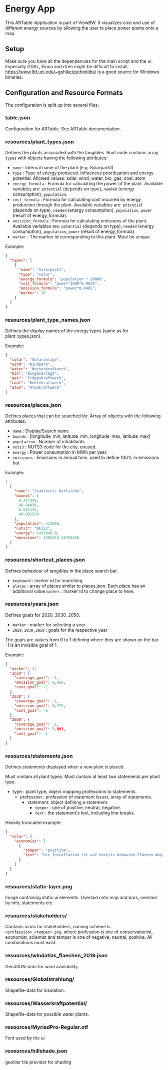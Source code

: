 # Energy App
This ARTable-Application is part of ViewBW. It visualizes cost and use of different energy sources by allowing 
the user to place power plants onto a map.
## Setup
Make sure you have all the dependencies for the main script and the ui. Especially GDAL, Fiona and rtree
might be difficult to install. https://www.lfd.uci.edu/~gohlke/pythonlibs/ is a good source for Windows binaries.

## Configuration and Resource Formats
The configuration is split up into several files:
### table.json
Configuration for ARTable. See ARTable documentation.
### resources/plant_types.json
Defines the plants associated with the tangibles.
Root node contains array `types` with objects having the following attributes:
* `name` : Internal name of the plant (e.g. Solarpark1)
* `type` : Type of energy produced. Influences prioritization and energy potential.
  Allowed values: solar, wind, water, bio, gas, coal, atom
* `energy_formula` : Formula for calculating the power of the plant. 
  Available variables are: `potential` (depends on type), `needed` (energy consumption), `population`.
* `cost_formula` : Formula for calculating cost incurred by energy production through the plant.
  Available variables are: `potential` (depends on type), `needed` (energy consumption), `population`,
  `power` (result of energy_formula).
* `emission_formula` : Formula for calculating emissions of the plant. 
  Available variables are: `potential` (depends on type), `needed` (energy consumption), `population`,
  `power` (result of energy_formula)
* `marker` : The marker id corresponding to this plant. Must be unique.

Example:

```json
{
  "types": [
    {
      "name": "Solarpark1",
      "type": "solar",
      "energy_formula": "population * 10000",
      "cost_formula": "power*1000*0.0824",
      "emission_formula": "power*0.0485",
      "marker": 10
    }
  ]
}
```
### resources/plant_type_names.json
Defines the display names of the energy types (same as for plant_types.json).

Example:
```json
{
  "solar": "Solaranlage",
  "wind": "Windpark",
  "water": "Wasserkraftwerk",
  "bio": "Biogasanlage",
  "gas": "Erdgaskraftwerk",
  "coal": "Kohlekraftwerk",
  "atom": "Atomkraftwerk"
}

```
### resources/places.json
Defines places that can be searched for.
Array of objects with the following attributes:
* `name` : Display/Search name
* `bounds` : [longitude_min, latitude_min, longitude_max, latitude_max]
* `population` : Number of inhabitants
* `nuts3` : NUTS3 code for the city. unused.
* `energy` : Power consumption in MWh per year.
* `emissions` : Emissions in annual tons. used to define 100% in emissions bar.

Example:
```json
[
  {
    "name": "Stadtkreis Karlsruhe",
    "bounds": [
      8.277349,
      48.94036,
      8.541143,
      49.091529
    ],
    "population": 312060,
    "nuts3": "DE122",
    "energy": 1432640.0,
    "emissions": 1485553.28704456
  }
]
```
### resources/shortcut_places.json
Defines behaviour of tangibles in the place search bar.
* `keyboard` : marker id for searching
* `places` : array of places similar to places.json. Each place has an additional 
value `marker` : marker id to change place to here.
### resources/years.json
Defines goals for 2020, 2030, 2050.
* `marker` : marker for selecting a year
* `2020`, `2030` ,`2050` : goals for the respective year 

The goals are values from 0 to 1 defining where they are shown on the bar. 
-1 is an invisible goal of 1.

Example:
```json
{
  "marker": 4,
  "2020": {
    "coverage_goal": -1,
    "emission_goal": 0.968,
    "cost_goal": -1
  },
  "2030": {
    "coverage_goal": -1,
    "emission_goal": 0.725,
    "cost_goal": -1
  },
  "2050": {
    "coverage_goal": -1,
    "emission_goal": 0.081,
    "cost_goal": -1
  }
}
```
### resources/statements.json
Defines statements displayed when a new plant is placed.

Must contain all plant types.
Must contain at least two statements per plant type.

* type : plant type, object mapping professions to statements.
    * profession : profession of statement issuer, array of statements.
        * statement: object defining a statement.
            * `temper` : one of positive, neutral, negative.
            * `text` : the statement's text, including line breaks.

Heavily truncated example:
```json
{
  "solar": {
    "economist": [
      {
        "temper": "positive",
        "text": "Die Installation ist auf bereits bebauten Flächen möglich."
      }
    ]
  }
}
```
### resources/static-layer.png
Image containing static ui elements. Overlaid onto map and bars, overlaid by info, statements etc.
### resources/stakeholders/
Contains icons for stakeholders, naming scheme is `<profession>_<temper>.png`, where profession is one of
conservationist, economist, scientist and temper is one of negative, neutral, positive. 
All combinations must exist.
### resources/windatlas_flaechen_2019.json
GeoJSON-data for wind availability.
### resources/Globalstrahlung/
Shapefile-data for insolation.
### resources/Wasserkraftpotential/
Shapefile-data for possible water plants.
### resources/MyriadPro-Regular.otf
Font used by the ui
### resources/hillshade.json
geotiler tile provider for shading
